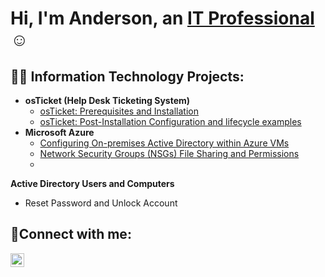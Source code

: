 <h1>Hi, I'm Anderson, an <a href="https://www.linkedin.com/in/anderson-martinez-33735141/">IT Professional</a>☺</h1>

<h2>👨‍💻 Information Technology Projects:</h2>

- <b>osTicket (Help Desk Ticketing System)</b>
  - [osTicket: Prerequisites and Installation](https://github.com/andersonmartinezIT/osTicket-Prerequisites-and-Installation)
  - [osTicket: Post-Installation Configuration and lifecycle examples](https://github.com/andersonmartinezIT/osTicket-Post-Installation-Configuration-and-lifecycle-examples)
- <b>Microsoft Azure</b>
  - [Configuring On-premises Active Directory within Azure VMs](https://github.com/andersonmartinezIT/Microsoft-azure-and-Active-Directory-Configuration)
  - [Network Security Groups (NSGs) File Sharing and Permissions](https://github.com/andersonmartinezIT/Network-Security-Groups-File-Sharing-and-Permissions/)
  - 

<b>Active Directory Users and Computers </b>
 - Reset Password and Unlock Account

<h2>🤳Connect with me:</h2>

[<img align="left" alt="Josh | LinkedIn" width="22px" src="https://cdn.jsdelivr.net/npm/simple-icons@v3/icons/linkedin.svg" />][linkedin]


[twitter]: https://twitter.com/Josh
[instagram]: https://www.instagram.com/Josh
[linkedin]: https://linkedin.com/in/anderson-martinez-33735141
